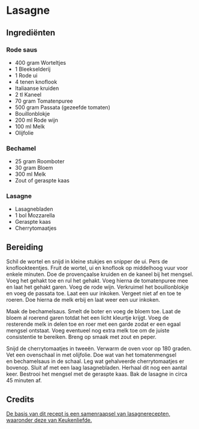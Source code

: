 # Lasagne
## Ingrediënten
### Rode saus
- 400 gram Worteltjes
- 1 Bleekselderij
- 1 Rode ui
- 4 tenen knoflook
- Italiaanse kruiden
- 2 tl Kaneel
- 70 gram Tomatenpuree
- 500 gram Passata (gezeefde tomaten)
- Bouillonblokje
- 200 ml Rode wijn
- 100 ml Melk
- Olijfolie

### Bechamel
- 25 gram Roomboter
- 30 gram Bloem
- 300 ml Melk
- Zout of geraspte kaas

### Lasagne
- Lasagnebladen
- 1 bol Mozzarella
- Geraspte kaas
- Cherrytomaatjes 

## Bereiding
Schil de wortel en snijd in kleine stukjes en snipper de ui. Pers de knoflookteentjes. Fruit de wortel, ui en knoflook op middelhoog vuur voor enkele minuten. Doe de provençaalse kruiden en de kaneel bij het mengsel. Voeg het gehakt toe en rul het gehakt. Voeg hierna de tomatenpuree mee en laat het gehakt garen. Voeg de rode wijn. Verkruimel het bouillonblokje en voeg de passata toe. Laat een uur inkoken. Vergeet niet af en toe te roeren. Doe hierna de melk erbij en laat weer een uur inkoken.

Maak de bechamelsaus. Smelt de boter en voeg de bloem toe. Laat de bloem al roerend garen totdat het een licht kleurtje krijgt. Voeg de resterende melk in delen toe en roer met een garde zodat er een egaal mengsel ontstaat. Voeg eventueel nog extra melk toe om de juiste consistentie te bereiken. Breng op smaak met zout en peper.

Snijd de cherrytomaatjes in tweeën. Verwarm de oven voor op 180 graden. Vet een ovenschaal in met olijfolie. Doe wat van het tomatenmengsel en bechamelsaus in de schaal. Leg wat gehalveerde cherrytomaatjes er bovenop. Sluit af met een laag lasagnebladen. Herhaal dit nog een aantal keer. Bestrooi het mengsel met de geraspte kaas. Bak de lasagne in circa 45 minuten af.

## Credits
[De basis van dit recept is een samenraapsel van lasagnerecepten, waaronder deze van Keukenliefde.](https://www.keukenliefde.nl/traditionele-lasagne/)
